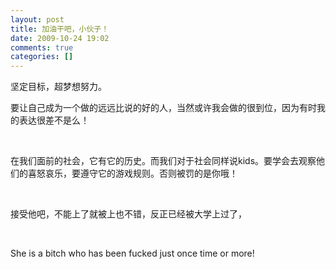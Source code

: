```yaml
---
layout: post
title: 加油干吧，小伙子！
date: 2009-10-24 19:02
comments: true
categories: []
---
```

<p>坚定目标，超梦想努力。</p>
<p>要让自己成为一个做的远远比说的好的人，当然或许我会做的很到位，因为有时我的表达很差不是么！</p>
<p> </p>
<p>
在我们面前的社会，它有它的历史。而我们对于社会同样说kids。要学会去观察他们的喜怒哀乐，要遵守它的游戏规则。否则被罚的是你哦！</p>
<p> </p>
<p>接受他吧，不能上了就被上也不错，反正已经被大学上过了，</p>
<p> </p>
<p>She is a bitch who has been
fucked just once time or more! </p>
